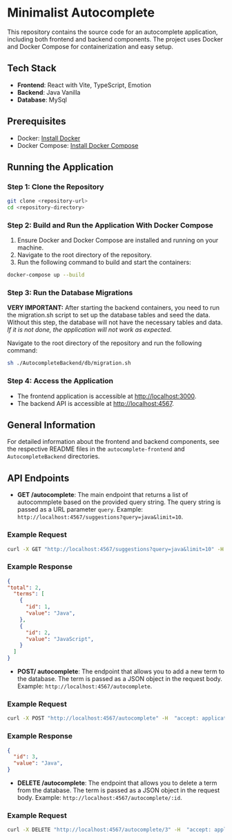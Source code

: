# Minimalist Autocomplete

This repository contains the source code for an autocomplete application, including both frontend and backend components. The project uses Docker and Docker Compose for containerization and easy setup.


## Tech Stack
- **Frontend**: React with Vite, TypeScript, Emotion
- **Backend**: Java Vanilla
- **Database**: MySql

## Prerequisites

- Docker: [Install Docker](https://docs.docker.com/get-docker/)
- Docker Compose: [Install Docker Compose](https://docs.docker.com/compose/install/)

## Running the Application

### Step 1: Clone the Repository

```sh
git clone <repository-url>
cd <repository-directory>
```

### Step 2: Build and Run the Application With Docker Compose
1. Ensure Docker and Docker Compose are installed and running on your machine.
2. Navigate to the root directory of the repository.
3. Run the following command to build and start the containers:

```sh
docker-compose up --build
```

### Step 3: Run the Database Migrations
**VERY IMPORTANT:** 
 After starting the backend containers, you need to run the migration.sh script to set up the database tables and seed the data. Without this step, the database will not have the necessary tables and data. *If it is not done, the application will not work as expected.*

 Navigate to the root directory of the repository and run the following command:

```sh
sh ./AutocompleteBackend/db/migration.sh
```

### Step 4: Access the Application
- The frontend application is accessible at [http://localhost:3000](http://localhost:3000).
- The backend API is accessible at [http://localhost:4567](http://localhost:4567).


## General Information

For detailed information about the frontend and backend components, see the respective README files in the `autocomplete-frontend` and `AutocompleteBackend` directories.

## API Endpoints
- **GET /autocomplete**: The main endpoint that returns a list of autocommplete based on the provided query string. The query string is passed as a URL parameter `query`. Example: `http://localhost:4567/suggestions?query=java&limit=10`.

### Example Request

```sh
curl -X GET "http://localhost:4567/suggestions?query=java&limit=10" -H  "accept: application/json"
```

### Example Response
```json
{
"total": 2,
  "terms": [
    {
      "id": 1,
      "value": "Java",
    },
    {
      "id": 2,
      "value": "JavaScript",
    }
  ]
}
```
- **POST/ autocomplete**: The endpoint that allows you to add a new term to the database. The term is passed as a JSON object in the request body. Example: `http://localhost:4567/autocomplete`.

### Example Request

```sh
curl -X POST "http://localhost:4567/autocomplete" -H  "accept: application/json" -H  "Content-Type: application/json" -d "{\"term\":\"Java\"}"
```

### Example Response
```json
{
  "id": 3,
  "value": "Java",
}
```

- **DELETE /autocomplete**: The endpoint that allows you to delete a term from the database. The term is passed as a JSON object in the request body. Example: `http://localhost:4567/autocomplete/:id`.

### Example Request

```sh
curl -X DELETE "http://localhost:4567/autocomplete/3" -H  "accept: application/json"
```